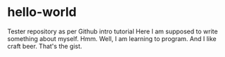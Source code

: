 # hello-world
Tester repository as per Github intro tutorial
Here I am supposed to write something about myself.
Hmm. Well, I am learning to program. And I like craft beer.
That's the gist. 
